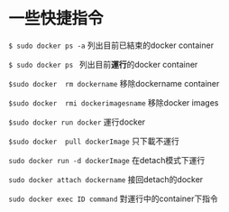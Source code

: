 # 一些快捷指令

`$ sudo docker ps -a` 列出目前已結束的docker container

`$ sudo docker ps ` 列出目前**運行**的docker container

`$sudo docker  rm dockername` 移除dockername container

`$sudo docker  rmi dockerimagesname` 移除docker images

`$sudo docker run docker` 運行docker

`$sudo docker  pull dockerImage` 只下載不運行

`sudo docker run -d dockerImage` 在detach模式下運行

`sudo docker attach dockername` 接回detach的docker

`sudo docker exec ID command` 對運行中的container下指令
